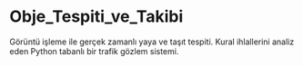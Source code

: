 # Obje_Tespiti_ve_Takibi
Görüntü işleme ile gerçek zamanlı yaya ve taşıt tespiti. Kural ihlallerini analiz eden Python tabanlı bir trafik gözlem sistemi.
